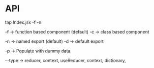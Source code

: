 # API

tap Index.jsx -f -n




-f -> function based component (default)
-c -> class based component

-n -> named export (default)
-d -> default export

-p -> Populate with dummy data

--type -> reducer, context, useReducer, context, dictionary, 
